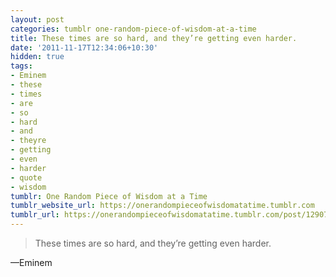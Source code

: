 ```yaml
---
layout: post
categories: tumblr one-random-piece-of-wisdom-at-a-time
title: These times are so hard, and they’re getting even harder.
date: '2011-11-17T12:34:06+10:30'
hidden: true
tags:
- Eminem
- these
- times
- are
- so
- hard
- and
- theyre
- getting
- even
- harder
- quote
- wisdom
tumblr: One Random Piece of Wisdom at a Time
tumblr_website_url: https://onerandompieceofwisdomatatime.tumblr.com
tumblr_url: https://onerandompieceofwisdomatatime.tumblr.com/post/12907637428/these-times-are-so-hard-and-theyre-getting-even
---
```

> These times are so hard, and they’re getting even harder.

—Eminem&nbsp;
